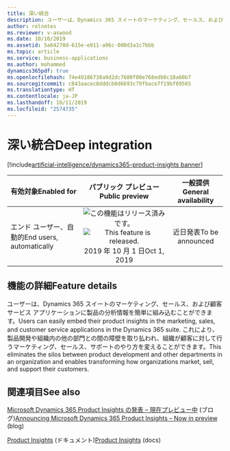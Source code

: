 ```yaml
---
title: 深い統合
description: ユーザーは、Dynamics 365 スイートのマーケティング、セールス、および顧客サービス アプリケーションに製品の分析情報を簡単に組み込むことができます。 これにより、製品開発や組織内の他の部門との間の障壁を取り払われ、組織が顧客に対して行うマーケティング、セールス、サポートのやり方を変えることができます。
author: relnotes
ms.reviewer: v-aswood
ms.date: 10/10/2019
ms.assetid: 5a64278d-615e-e911-a96c-000d3a1c7bbb
ms.topic: article
ms.service: business-applications
ms.author: mohammed
dynamics365pdf: true
ms.openlocfilehash: 74e49186738a9d2dc7600f00e768edb0c10a60b7
ms.sourcegitcommit: c843aacec8dddcb0d6693c79fbace7f19bf09565
ms.translationtype: HT
ms.contentlocale: ja-JP
ms.lasthandoff: 10/11/2019
ms.locfileid: "2574735"
---
```

# <a name="deep-integration"></a><span data-ttu-id="1e8fb-104">深い統合</span><span class="sxs-lookup"><span data-stu-id="1e8fb-104">Deep integration</span></span>
[!include[artificial-intelligence/dynamics365-product-insights banner](../includes/artificial-intelligence/dynamics365-product-insights.md)]

| <span data-ttu-id="1e8fb-105">有効対象</span><span class="sxs-lookup"><span data-stu-id="1e8fb-105">Enabled for</span></span>    |  <span data-ttu-id="1e8fb-106">パブリック プレビュー</span><span class="sxs-lookup"><span data-stu-id="1e8fb-106">Public preview</span></span> | <span data-ttu-id="1e8fb-107">一般提供</span><span class="sxs-lookup"><span data-stu-id="1e8fb-107">General availability</span></span> | 
| ---------- | :----------: |:----------: |
|<span data-ttu-id="1e8fb-108">エンド ユーザー、自動的</span><span class="sxs-lookup"><span data-stu-id="1e8fb-108">End users, automatically</span></span>|<span data-ttu-id="1e8fb-109">![この機能はリリース済みです。](/dynamics365-release-plan/media/green-checkmark.png "この機能はリリース済みです。")</span><span class="sxs-lookup"><span data-stu-id="1e8fb-109">![This feature is released.](/dynamics365-release-plan/media/green-checkmark.png "This feature is released.")</span></span> <span data-ttu-id="1e8fb-110">2019 年 10 月 1 日</span><span class="sxs-lookup"><span data-stu-id="1e8fb-110">Oct 1, 2019</span></span>| <span data-ttu-id="1e8fb-111">近日発表</span><span class="sxs-lookup"><span data-stu-id="1e8fb-111">To be announced</span></span>|






## <a name="feature-details"></a><span data-ttu-id="1e8fb-112">機能の詳細</span><span class="sxs-lookup"><span data-stu-id="1e8fb-112">Feature details</span></span>
<!--feature detail start -->
<span data-ttu-id="1e8fb-113">ユーザーは、Dynamics 365 スイートのマーケティング、セールス、および顧客サービス アプリケーションに製品の分析情報を簡単に組み込むことができます。</span><span class="sxs-lookup"><span data-stu-id="1e8fb-113">Users can easily embed their product insights in the marketing, sales, and customer service applications in the Dynamics 365 suite.</span></span> <span data-ttu-id="1e8fb-114">これにより、製品開発や組織内の他の部門との間の障壁を取り払われ、組織が顧客に対して行うマーケティング、セールス、サポートのやり方を変えることができます。</span><span class="sxs-lookup"><span data-stu-id="1e8fb-114">This eliminates the silos between product development and other departments in an organization and enables transforming how organizations market, sell, and support their customers.</span></span>
<!--feature detail end -->










## <a name="see-also"></a><span data-ttu-id="1e8fb-115">関連項目</span><span class="sxs-lookup"><span data-stu-id="1e8fb-115">See also</span></span>

<span data-ttu-id="1e8fb-116">[Microsoft Dynamics 365 Product Insights の発表 – 現在プレビュー中](https://cloudblogs.microsoft.com/dynamics365/bdm/2019/10/02/announcing-microsoft-dynamics-365-product-insights-now-in-preview/) (ブログ)</span><span class="sxs-lookup"><span data-stu-id="1e8fb-116">[Announcing Microsoft Dynamics 365 Product Insights – Now in preview](https://cloudblogs.microsoft.com/dynamics365/bdm/2019/10/02/announcing-microsoft-dynamics-365-product-insights-now-in-preview/) (blog)</span></span>

<span data-ttu-id="1e8fb-117">[Product Insights](https://docs.microsoft.com/dynamics365/product-insights/) (ドキュメント)</span><span class="sxs-lookup"><span data-stu-id="1e8fb-117">[Product Insights](https://docs.microsoft.com/dynamics365/product-insights/) (docs)</span></span>
